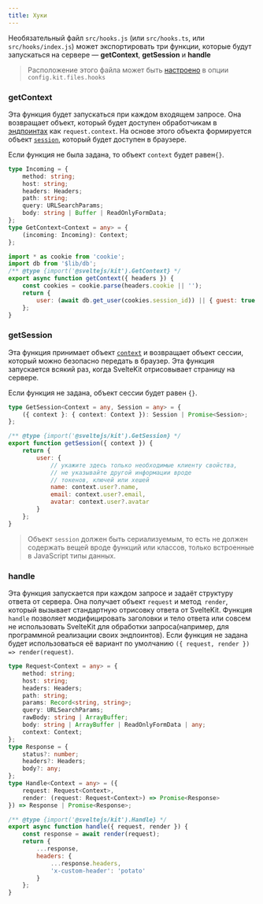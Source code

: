 ```yaml
---
title: Хуки
---
```


Необязательный файл `src/hooks.js` (или `src/hooks.ts`, или `src/hooks/index.js`) может экспортировать три функции, которые будут запускаться на сервере — **getContext**, **getSession** и **handle**

> Расположение этого файла может быть [настроено](#konfiguracziya-files) в опции `config.kit.files.hooks`

### getContext

Эта функция будет запускаться при каждом входящем запросе. Она возвращает объект, который будет доступен обработчикам в [эндпоинтах](#marshruty-endpointy) как `request.context`. На основе этого объекта формируется объект [`session`](#huki-getsession), который будет доступен в браузере.

Если функция не была задана, то объект `context` будет равен`{}`.

```ts
type Incoming = {
	method: string;
	host: string;
	headers: Headers;
	path: string;
	query: URLSearchParams;
	body: string | Buffer | ReadOnlyFormData;
};
type GetContext<Context = any> = {
	(incoming: Incoming): Context;
};
```

```js
import * as cookie from 'cookie';
import db from '$lib/db';
/** @type {import('@sveltejs/kit').GetContext} */
export async function getContext({ headers }) {
	const cookies = cookie.parse(headers.cookie || '');
	return {
		user: (await db.get_user(cookies.session_id)) || { guest: true }
	};
}
```

### getSession

Эта функция принимает объект [`context`](#huki-getcontext) и возвращает объект сессии, который можно безопасно передать в браузер. Эта функция запускается всякий раз, когда SvelteKit отрисовывает страницу на сервере.

Если функция не задана, объект сессии будет равен `{}`.

```ts
type GetSession<Context = any, Session = any> = {
	({ context }: { context: Context }): Session | Promise<Session>;
};
```

```js
/** @type {import('@sveltejs/kit').GetSession} */
export function getSession({ context }) {
	return {
		user: {
			// укажите здесь только необходимые клиенту свойства,
			// не указывайте другой информации вроде
			// токенов, ключей или хешей
			name: context.user?.name,
			email: context.user?.email,
			avatar: context.user?.avatar
		}
	};
}
```
> Объект `session` должен быть сериализуемым, то есть  не должен содержать вещей вроде функций или классов, только встроенные в JavaScript типы данных.

### handle
Эта функция запускается при каждом запросе и задаёт структуру ответа от сервера. Она получает объект `request` и метод` render`, который вызывает стандартную отрисовку ответа от SvelteKit. Функция `handle` позволяет модифицировать заголовки и тело ответа или совсем не использовать SvelteKit для обработки запроса(например, для программной реализации своих эндпоинтов).
Если функция не задана будет использоваться её вариант по умолчанию `({ request, render }) => render(request)`.
```ts
type Request<Context = any> = {
	method: string;
	host: string;
	headers: Headers;
	path: string;
	params: Record<string, string>;
	query: URLSearchParams;
	rawBody: string | ArrayBuffer;
 	body: string | ArrayBuffer | ReadOnlyFormData | any;
	context: Context;
};
type Response = {
	status?: number;
	headers?: Headers;
	body?: any;
};
type Handle<Context = any> = ({
	request: Request<Context>,
	render: (request: Request<Context>) => Promise<Response>
}) => Response | Promise<Response>;
```
```js
/** @type {import('@sveltejs/kit').Handle} */
export async function handle({ request, render }) {
	const response = await render(request);
	return {
		...response,
		headers: {
			...response.headers,
			'x-custom-header': 'potato'
		}
	};
}
```
